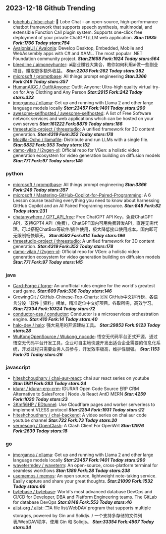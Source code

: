 ## 2023-12-18 Github Trending

### 
* [lobehub / lobe-chat](https://github.com/lobehub/lobe-chat): 🤖 Lobe Chat - an open-source, high-performance chatbot framework that supports speech synthesis, multimodal, and extensible Function Call plugin system. Supports one-click free deployment of your private ChatGPT/LLM web application. ***Star:11935 Fork:1766 Today stars:754***
* [AvaloniaUI / Avalonia](https://github.com/AvaloniaUI/Avalonia): Develop Desktop, Embedded, Mobile and WebAssembly apps with C# and XAML. The most popular .NET Foundation community project. ***Star:21658 Fork:1924 Today stars:564***
* [bleedline / aimoneyhunter](https://github.com/bleedline/aimoneyhunter): ai副业赚钱大集合，教你如何利用ai做一些副业项目，赚取更多额外收益。 ***Star:2203 Fork:262 Today stars:382***
* [microsoft / promptbase](https://github.com/microsoft/promptbase): All things prompt engineering ***Star:3366 Fork:249 Today stars:357***
* [HumanAIGC / OutfitAnyone](https://github.com/HumanAIGC/OutfitAnyone): Outfit Anyone: Ultra-high quality virtual try-on for Any Clothing and Any Person ***Star:2915 Fork:242 Today stars:323***
* [jmorganca / ollama](https://github.com/jmorganca/ollama): Get up and running with Llama 2 and other large language models locally ***Star:23457 Fork:1401 Today stars:290***
* [awesome-selfhosted / awesome-selfhosted](https://github.com/awesome-selfhosted/awesome-selfhosted): A list of Free Software network services and web applications which can be hosted on your own servers ***Star:161222 Fork:8879 Today stars:186***
* [threestudio-project / threestudio](https://github.com/threestudio-project/threestudio): A unified framework for 3D content generation. ***Star:4319 Fork:352 Today stars:178***
* [Mozilla-Ocho / llamafile](https://github.com/Mozilla-Ocho/llamafile): Distribute and run LLMs with a single file. ***Star:6832 Fork:353 Today stars:152***
* [damo-vilab / i2vgen-xl](https://github.com/damo-vilab/i2vgen-xl): Official repo for VGen: a holistic video generation ecosystem for video generation building on diffusion models ***Star:771 Fork:97 Today stars:145***

### python
* [microsoft / promptbase](https://github.com/microsoft/promptbase): All things prompt engineering ***Star:3366 Fork:249 Today stars:357***
* [microsoft / Mastering-GitHub-Copilot-for-Paired-Programming](https://github.com/microsoft/Mastering-GitHub-Copilot-for-Paired-Programming): A 6 Lesson course teaching everything you need to know about harnessing GitHub Copilot and an AI Paired Programing resource. ***Star:848 Fork:82 Today stars:231***
* [chatanywhere / GPT_API_free](https://github.com/chatanywhere/GPT_API_free): Free ChatGPT API Key，免费ChatGPT API，支持GPT4 API（免费），ChatGPT国内可用免费转发API，直连无需代理。可以搭配ChatBox等软件/插件使用，极大降低接口使用成本。国内即可无限制畅快聊天。 ***Star:9592 Fork:814 Today stars:196***
* [threestudio-project / threestudio](https://github.com/threestudio-project/threestudio): A unified framework for 3D content generation. ***Star:4319 Fork:352 Today stars:178***
* [damo-vilab / i2vgen-xl](https://github.com/damo-vilab/i2vgen-xl): Official repo for VGen: a holistic video generation ecosystem for video generation building on diffusion models ***Star:771 Fork:97 Today stars:145***

### java
* [Card-Forge / forge](https://github.com/Card-Forge/forge): An unofficial rules engine for the world's greatest card game. ***Star:609 Fork:336 Today stars:146***
* [GrowingGit / GitHub-Chinese-Top-Charts](https://github.com/GrowingGit/GitHub-Chinese-Top-Charts): 🇨🇳 GitHub中文排行榜，各语言分设「软件 | 资料」榜单，精准定位中文好项目。各取所需，高效学习。 ***Star:72334 Fork:10324 Today stars:72***
* [conductor-oss / conductor](https://github.com/conductor-oss/conductor): Conductor is a microservices orchestration engine. ***Star:410 Fork:14 Today stars:40***
* [halo-dev / halo](https://github.com/halo-dev/halo): 强大易用的开源建站工具。 ***Star:29853 Fork:9123 Today stars:28***
* [WuKongOpenSource / Wukong_nocode](https://github.com/WuKongOpenSource/Wukong_nocode): 悟空无代码平台正式开源，通过悟空无代码平台开发工具，企业可自主地快速开发出适合企业需要的信息化系统，开发过程只需要业务人员参与，开发效率极高，维护性很强。 ***Star:1153 Fork:70 Today stars:26***

### javascript
* [hiteshchoudhary / chai-aur-react](https://github.com/hiteshchoudhary/chai-aur-react): chai aur react series on youtube ***Star:1981 Fork:283 Today stars:24***
* [idurar / idurar-erp-crm](https://github.com/idurar/idurar-erp-crm): IDURAR Open Code Source ERP CRM Alternative to SalesForce | Node Js React AntD MERN ***Star:4259 Fork:1020 Today stars:23***
* [3Kmfi6HP / EDtunnel](https://github.com/3Kmfi6HP/EDtunnel): Use Cloudflare pages and worker serverless to implement VLESS protocol ***Star:2254 Fork:1931 Today stars:22***
* [hiteshchoudhary / chai-backend](https://github.com/hiteshchoudhary/chai-backend): A video series on chai aur code youtube channel ***Star:722 Fork:73 Today stars:20***
* [vernesong / OpenClash](https://github.com/vernesong/OpenClash): A Clash Client For OpenWrt ***Star:12976 Fork:2639 Today stars:18***

### go
* [jmorganca / ollama](https://github.com/jmorganca/ollama): Get up and running with Llama 2 and other large language models locally ***Star:23457 Fork:1401 Today stars:290***
* [wavetermdev / waveterm](https://github.com/wavetermdev/waveterm): An open-source, cross-platform terminal for seamless workflows ***Star:1389 Fork:28 Today stars:238***
* [usememos / memos](https://github.com/usememos/memos): An open source, lightweight note-taking service. Easily capture and share your great thoughts. ***Star:21099 Fork:1532 Today stars:66***
* [bytebase / bytebase](https://github.com/bytebase/bytebase): World's most advanced database DevOps and CI/CD for Developer, DBA and Platform Engineering teams. The GitLab for database DevOps ***Star:8148 Fork:553 Today stars:46***
* [alist-org / alist](https://github.com/alist-org/alist): 🗂️A file list/WebDAV program that supports multiple storages, powered by Gin and Solidjs. / 一个支持多存储的文件列表/WebDAV程序，使用 Gin 和 Solidjs。 ***Star:33354 Fork:4567 Today stars:34***
